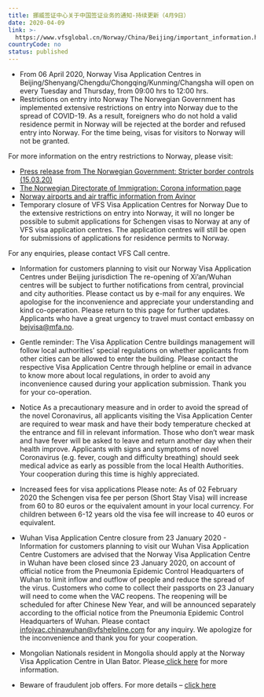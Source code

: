 ```yaml
---
title: 挪威签证中心关于中国签证业务的通知-持续更新（4月9日）
date: 2020-04-09
link: >-
  https://www.vfsglobal.cn/Norway/China/Beijing/important_information.html
countryCode: no
status: published
---
```

* From 06 April 2020, Norway Visa Application Centres in Beijing/Shenyang/Chengdu/Chongqing/Kunming/Changsha will open on every Tuesday and Thursday, from 09:00 hrs to 12:00 hrs. 
* Restrictions on entry into Norway The Norwegian Government has implemented extensive restrictions on entry into Norway due to the spread of COVID-19. As a result, foreigners who do not hold a valid residence permit in Norway will be rejected at the border and refused entry into Norway. For the time being, visas for visitors to Norway will not be granted. 

For more information on the entry restrictions to Norway, please visit: 

* [Press release from The Norwegian Government: Stricter border controls (15.03.20)](https://www.regjeringen.no/en/aktuelt/stricter-border-controls-being-introduced/id2693624/) 
* [The Norwegian Directorate of Immigration: Corona information page](https://www.udi.no/en/important-messages/about-the-corona-situation/) 
* [Norway airports and air traffic information from Avinor](https://avinor.no/en/information-in-connection-with-the-coronavirus-covid-19/)
* Temporary closure of VFS Visa Application Centres for Norway Due to the extensive restrictions on entry into Norway, it will no longer be possible to submit applications for Schengen visas to Norway at any of VFS visa application centres. The application centres will still be open for submissions of applications for residence permits to Norway. 

For any enquiries, please contact VFS Call centre. 
* Information for customers planning to visit our Norway Visa Application Centres under Beijing jurisdiction The re-opening of Xi’an/Wuhan centres will be subject to further notifications from central, provincial and city authorities. Please contact us by e-mail for any enquires. We apologise for the inconvenience and appreciate your understanding and kind co-operation. Please return to this page for further updates. Applicants who have a great urgency to travel must contact embassy on [bejvisa@mfa.no](mailto:bejvisa@mfa.no). 

* Gentle reminder: The Visa Application Centre buildings management will follow local authorities’ special regulations on whether applicants from other cities can be allowed to enter the building. Please contact the respective Visa Application Centre through helpline or email in advance to know more about local regulations, in order to avoid any inconvenience caused during your application submission. Thank you for your co-operation. 
* Notice As a precautionary measure and in order to avoid the spread of the novel Coronavirus, all applicants visiting the Visa Application Center are required to wear mask and have their body temperature checked at the entrance and fill in relevant information. Those who don’t wear mask and have fever will be asked to leave and return another day when their health improve. Applicants with signs and symptoms of novel Coronavirus (e.g. fever, cough and difficulty breathing) should seek medical advice as early as possible from the local Health Authorities. Your cooperation during this time is highly appreciated.
* Increased fees for visa applications Please note: As of 02 February 2020 the Schengen visa fee per person (Short Stay Visa) will increase from 60 to 80 euros or the equivalent amount in your local currency. For children between 6-12 years old the visa fee will increase to 40 euros or equivalent. 
* Wuhan Visa Application Centre closure from 23 January 2020 - Information for customers planning to visit our Wuhan Visa Application Centre Customers are advised that the Norway Visa Application Centre in Wuhan have been closed since 23 January 2020, on account of official notice from the Pneumonia Epidemic Control Headquarters of Wuhan to limit inflow and outflow of people and reduce the spread of the virus. Customers who come to collect their passports on 23 January will need to come when the VAC reopens. The reopening will be scheduled for after Chinese New Year, and will be announced separately according to the official notice from the Pneumonia Epidemic Control Headquarters of Wuhan. Please contact [infojvac.chinawuhan@vfshelpline.com](mailto:infojvac.chinawuhan@vfshelpline.com) for any inquiry. We apologize for the inconvenience and thank you for your cooperation. 
* Mongolian Nationals resident in Mongolia should apply at the Norway Visa Application Centre in Ulan Bator. Please[ click here](https://www.vfsglobal.com/norway/mongolia/index.html) for more information. 
* Beware of fraudulent job offers. For more details – [click here](disclaimer_and_privacy_policy.html#disc3)
